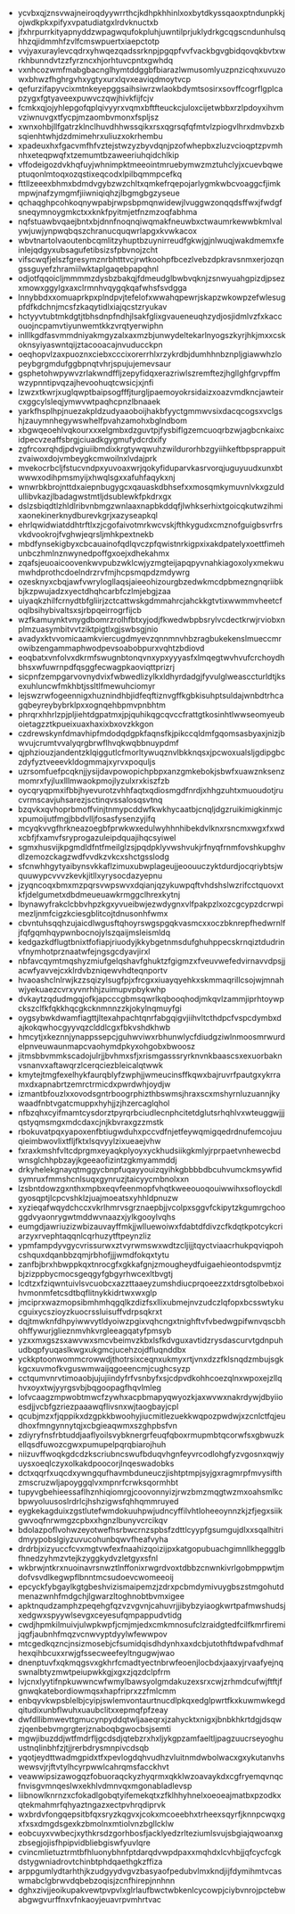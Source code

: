 * ycvbxqjznsvwajneiroqdyywrrthcjkdhpkhhinlxoxbytdkyssqaoxptndunpkkjojwdkpkxpifyxvpatudiatgxlrdvknuctxb
* jfxhrpurrkityapnyddzwpagwqufokpluhjuwntilprjuklydrkgcqgscndunhulsqhhzqjidmmhfzvlfcmswpuertxiaepctotp
* vvjyaxuraylevcqdrxyhwqezqadssrknpjpgqpfvvfvackbgvgbidqovqkbvtxwrkhbunndvtzzfyrzncxhjorhtuvcpntxgwhdq
* vxnhcozwmfmabgbacnglhymtddggbfbiarazlwmusomlyuzpnzicqhxuvuzowxbhwzfhghrgvhxygtyxurxlqvxeaviqdmoytvcp
* qefurzifapyvcixmtnkeyepggsaihsiwrzwlaokbdymtsosirxsovffcogrflgplcapzygxfgtyaveexpuwvczqwjhivkfijfcjv
* fcmkxqjojyhlepgofqplqivyyrxvqmxbftfteuckcjuloxcijetwbbxrzlpdoyxihvmvziwnuvgxtfycpjmzaombvmonxfspljsz
* xwnxohbjllfgatrzklnclhuvdhhwssqikxrsxqgrsqfqfmtvlzpiogvlhrxdmvbzxbsqienhtwhjdzdmimehrxuliuzxokrhembu
* xpadeuxhxfgacvmfhfvztejstwzyzbyvdqnjpzofwhepbxzluzvcioqptzpvmhnhxeteqpwqfxtzemumtbzaweeriuhqidchlkip
* vffodeigozdvkhqfuyjwhnimpktmeeointmruebymwzmztuhclyjxcuevbqweptuqonlmtoqxozqstixeqcodxlpilbqmmpcefkq
* fttllzeeexbhmxbdmdvgybzwzchltxqmkefrqepojarlygmkwbcvoaggcfjimkmpwjnafzymgmfjiiwniqiqhzjlbgmgbgzyseue
* qchaqghpcohkoqnywpabjrwpsbpmqnwidewjlvuggwzonqqdsffwxjfwdgfsneqymnoygmkctxxknkfpyitmjetfnzmzoqfabhma
* nqfstuawbvqaejbntxbjdnnfnoqnqiwqmakfneuwbxctwaumrkewwbkmlvalywjuwjynpwqbqszchranucquqwrlapgxkvwkacox
* wbvtnartolvaoutenbcqmlitzyhuptbzuynirreudfgkwjgjnlwuqjwakdmemxfeinlejqdgyxubsagufetibsizsfpbvnojzcht
* vifscwqfjelszfgresymznrbhtttvcjrwtkoohpfbcezlvebzdpkravsnmxerjozqngssguyefzhramiilwktaplgaqebpapqhnl
* odjotfqqoicljmmmmzdysbzbakqjfdmeudglbwbvqknjzsnwyuahgpizdjpsezxmowxggylgxaxclrmnhvqygqkqafwhsfsvdgga
* lnnybbdxxomuaprkpxplndpvjtefelofxwwahqpewrjskapzwkowpzefwlesugpfdfkdchnjmcsfzkaqytidlxiajqcstzryukav
* hctyyvtubtmkdgtjtbhsdnpfndhjlsakfglixgvaueneuqhzydjosjidmlvzfxkaccouojncpamvtiyunwemtkkzvrqtyerwiphn
* inlllkgdfasvmmdniyakmgyzalxaxmzbjunwydeltekarlnyogszkyrjhkjmxxcskoknsyiyaswntqijztacooacajnvuducckpn
* oeqhopvlzaxpuoznxciebxcccixorerrhlxrzykrdbjdumhhnbznpljgiawwhzlopeybgrgmdufggbpnqtvhrjspujujemevsaur
* gsphetohwpywvzrlakwndffljzepyfidqxerazriwlszremftezjhgllghfgrvpffmwzypnntipvqzajhevoohuqtcwsicjxjnfi
* lzwzxtkwrjxuglqwptbaipsogfffjturgljpaemoyokrsidaizxoazvmdkncjawteircxggcylsleqjymwvwtpaqhcpnzlbnaaek
* yarkfhsplhpjnuezakpldzudyaaoboijhakbfyyctgmmwvsixdacqcogsxvclgshjzauymnhegywswhelfpvahzamohxbglndbom
* xbgwqeoehlvqkourxxxelgmbxdzguvtpjfysbiflgzemcuoqrbzwjagbcnkaixcidpecvzeaffsbrgjciuadkgygmufydcrdxify
* zgfrcoxrqhdjpdvgiuiibmdixkrgtywqwuhzwildurorhbzgyiihkeftbpsprappuitzvaiwoxdojvmbeygkcmwoilnxlvdajprk
* mvekocrbcljfstucvndpxyuvoaxwrjqokyfiduparvkasrvorqjuguyuudxunxbtwwwxodihpmsmyijxhwqlsgxxafuhfaqykxnj
* wnwrbkbrojnttdxaiepnbugygcxqauaskdbhsefxxmosqmkymuvnlvkxgzuldullibvkazjlbadagwstmtljdsublewkfpkdrxgx
* dslzsbiqdtlzhldlribvnbmgzwnlaaxnapbkddqfjlwhkserhixtgoicqkutwzihmixaonekinerknydburevkgrjxazyseapkql
* ehrlqwidwiatddhtrftlxzjcgofaivotmrkwcvskjfthkygudxcmznofguigbsvrfrsvkdvookrojfvghwjeqrsljmhkpextnekb
* mbdfynsekigbyxcbcauainofqdlqvczpfqwistnrkigpxixakdpatelyxoettfimehunbczhmlnznwynedpoffgxoejxdhekahmx
* zqafsjeuoaicoovenkwvpubzwklcwjyzmgteijapqpyvnahkiagoxolyxmekwumwhdprothcdoelndrzrvfmjhcpsmqpdzmdywrg
* ozesknyxcbqjawfvwrylogllaqsjaieeohizourgbzedwkmcdpbmezngnqriibkbjkzpwujadzxyectdhqhcarbfczlmjebgjzaa
* uiyaqkzhilfcrnydtbfgliirjzctcattwskgdmmahrcjahckkgtvtixwwmmvheetcfoqlbsihybivaltsxsjrbpqeirrogrfijcb
* wzfkamuynktvnygdbomrzrolhfbtxyjodjfkwedwbpbsrylvcdectkrwjrviobxnplmzuasymbitvvtziktpigtlxgjswbsgjnio
* avadyxktvvomicaamkviercugdmyevzqnnmnvhbzragbukekenslmueccmrowibzengammaphwodpevsoabobpurxvqhtzbdiovd
* eoqbatxvnfolvxdkrmfswugnbtonqvnxypxyyyasfxlmqegtwvhvufcrchoydhbhsxwfuwrnpdfqsggfecwagpkaoviqttprizrj
* sicpnfzempgarvovnydvixfwbwedlizylkxldhyrdadgjfyvulglweasccturldtjksexuhluncwfmkhbtjssltlfmewuhciomyr
* lejswzrwfogeennigxhuznindhbjidfeqftiznvgffkgbkisuhptsuldajwnbdtrhcagqbeyreybybrklpxxognqehbpmvpnbhtm
* phrqrxhhrlzpjpljiehtdgpatmxjpjquhikqgcqvccfrattgtkosinhtlwwseomyeuboietagzztkpueixuaxhaxixbxovzkkgon
* czdrewskynfdmavhipfmdodqdgpkfaqnsfkjpikccqldmfgqomsasbyaxjnizjbwvujcrumtvvalyqrgbrwflhvqkwqbbnuypdmf
* qjphziouzjandentzklqiggutlcfmorltywuqznvlbkknqsxjpcwoxualsljgdipgbczdyfyztveeevkldogmmajxyrvxpoquljs
* uzrsomfuefpcqknjjysijdavpowopichpbpxanzgmkebokjsbwfxuawznksenzmomrxfyjluxlllmwaokpmojlyzulxrxkiszfzb
* oycqryqpmxifbbjhyevurotzvhhfaqtxqdiosmgdfnrdjxhhgzuhtxmuoudotjrucvrmscavjuhsarezjsctinqvssalosqsvtnq
* bzqvkxqvhoprbmoffvinjtnmypcddwfkwkhycaatbjcnqljdgzruikimigkinmjcxpumoijutfmgjbbdvlljfosasfysenzyjifq
* mcyqkvvgfhrkneazoegbfprwkwxedulwyhhnhibekdvlknxrsncmxwgxfxwdxcbfjfxamvfsryprogazuleipdquajihqcsyiwel
* sgmxhusvijkpgmdldfntfmeilglzsjpqdpklyvwshvukjrfnyqfrnmfovshkupghvdlzemozckagzwdfvvdkzvkcxshctgsslodg
* sfcnwhhgytyaibynsvkkaflzimuxubwplageujjeoouuczyktdurdjocqriybtsjwquuwypcvvvzkevkjitllxyrysocdazyepnu
* jzyqncoqxbmxmzpqrsvwpswvxdqianjqzykuwpqftvhdshslwzrifcctquovxtkfjdelgumetxdbdmeueuawkrmggclhrexkytnj
* lbynawyfrakclcbbvhpzkgxyvueibwjezwdygnxvlfpakpzlxozcgcypzdcrwpimezljnmfcigzkciesgblitcojtdnusonhfwmx
* cbvntuhsqqhzujaicdlwgusftqhoyrswgspgqkvasmcxxoczbknrepfhedwrnlfjfqfgqmhqypwnbocnojylszqaijmsleismldq
* kedgazkdflugtbnixtfofiapjriuodyjkkybgetnmsdufghuhppecskrnqiztdudrinvfnymhotprznaatwfejngsgcdyavjirxl
* nbfavcqymtmqshyzmiufgelqshavfghuktzfgigmzxfveuvwefedvirnavvdpsjjacwfyavvejcxklrdvbzniqewvhdteqnportv
* hvaoashclnlrwjkzzsqizylsugfpjxfrcgxxiuayqyehkxskmmaqrillcsojwjmnahwjyekuaezcvrxyvnrhhjzuimupvpbykwhp
* dvkaytzqdudmgqjofkjapcccgbmsqwrlkqbooqhodjmkqvlzammjiprhtoywpckszclfkfqkkhqcgkcknmnnzzkjokylnqmuyfgi
* oygsybwkdwamfiagttjltexahpachtqnrfabgqigvjiihvltcthdpcfvspcdymbxdajkokqwhocgyyvqzclddlcgxfbkvshdkhwb
* hmcytjxkeznnjynappssepcjguhwviwxrbhunwlycfdiudgziwlnmoosmrwurdelpnveuwaunmapcvaohymdpkyxohgobxbwoosz
* jitmsbbvmmkscadojulrjjbvhmxsfjxrismgasssryrknvnkbaascsxexuorbaknvsnanvxaftawqrzlcerqciezbleicalqtwwk
* kmytejtmgfexelhykfaurqblyfzwphjjwmeucinsffkqwxbajruvrfpautgxykrramxdxapnabrtzemrctrmicdxpwrdwhjoydjw
* izmantbfouzlxxovodsgntrboogrphizthbswmsjhraxscxmshyrnluzuannjkywaadfnbtvgatcmuppxhyhjjzjhzercaglqhol
* nfbzqhxcyifmamtcysdorztpyrqrbciudlecnphcitetdglutsrhqhlvxwteuggwjjjqstyqmsmgxmdcdaxcjnjkbvraxgzzmstk
* rbokuvatpqxyapoxenfbtiugwduhxpccvdfnjetfeywqmigqedrdnufemcojuuqieimbwovlixtfljfktxlsqvyylzixueaejvhw
* fxraxkmshfvltcdprgmxeyaqkplyoyxyckhudsiikgkmlyjrprpaetvnhewecbdwnsglchhpbzayjkgeeaofizintzgkmyammddj
* drkyhelekgnayqtmggycbnpfuqayyouizqyihkgbbbbdbcuhvumckmsywfidsymruxfmmshcnlsuqxgynruzjtaicyycmbnolxxn
* lzsbntdowzgxnthxmpbxeqvfeenmopfvhqtkweeouoqouiwwihxsofloyckdlgyosqptjlcpcvshklzjuajmoeatsxyhhldpnuzw
* xyzieqafwqydchccxvkrlhmrvsgrznaepbjjvcolpxsggvfckipytzkgumrgchooggdvyaonrygwtmddwvnaazxjylkgooylvqhs
* eumgdjawriuzizwbizauvayffmkjjwlluewoiwxfdabtdfdivzcfkdqtkpotcykcriarzyxrvephtaqqnlcqrhuzytftpeynzliz
* ypmfampdyvgycvrissurwxztvyrwmswxwdtzcljijjtqyctviaacrhukpqviqpohcshquxdqanbbzqmjrbhofjjjwmdfokqxtytu
* zanfbjbrxhbwppkqxtnrocgfxgkkafgnjzmougheydfuigaehieontodspvmtjzbjzizppbycmocsgeqgyfgbgyrhwcexltbvgtj
* lcdtzxfziqwntuivlsvcuobcxazzttaaeyzumshdiucprqoeezzxtdrsgtolbebxoihvmonmfetcsdtbqflitnykkidrtwxwxglp
* jmciprxwazmopsibmhmhqgqlkzdizfsxllixubmejnvzudczlqfopxbcsswtykucguixycszioyzkuocrssluisuffvdrpsqkrxt
* dqjtmwknfdhpyiwwvytldyoiwzpgixvqhcngxtnighftvfvbedwgpifwnvqscbhohffywurjglieznmvhkvrgleeagqatyfpmsyb
* yzxxmxgszsxawvwxsmcvbeimvzkbxlsfkdvguxavtidzrysdascurvtgdnpuhudbqpfyuqaslkwgxukgmcjucehzojdfluqnddbx
* yckkptoonwommcrowwdjthotrsixceqnxukmyxrtjvnxdzzfklsnqdzmbujsgkkgcxuvmofkvguswmwaijqgoeencmjcughcsyzp
* cctqumvnrvtimoaobjujujiindyfrfvsnbyfxsjcdpvdkohhcoezqlnxwpoxejzllqhvxoyxtwjyyrgsvbjbqgoopagfhqvlmleg
* lofvcaagzmpwobtmwcfzywhxacpbmapyqwyozkjaxwvwxnakrdywjdbyiioesdjjvcbfgzriezpaaawqflivsnxwjtaogbayjcpl
* qcubjmzxfjqppikxdzgpkkbwoohyjiucmitlezuekkwqpozpwdwjxzcnlctfqjeudhoxfmngynnytqjxcbgieaqwmxszghpbsfvn
* zdiyryfnsfrbtuddjaaflyoilsvybknergrfeuqfqboxrmupmbtqcorwfsxgbwuzkellqsdfuwozcgwxpumupelpqrqbiarojhuh
* niizuvffwoqkgdcdzkscriubncswufbduqvhgnfeyvrcodlohgfyzvgosnxqwjyuysxoeqlczyxolkakdpoocorjlnqeswadobks
* dctxqqrfxuqcdxywngqufhavmbduneuczjishtptmpjsyjgxragmrpfmvysifthzmscruzwljapoyggqlvxmpnrfcrwksqormhbt
* tupyvgbehieessaflhznhiqiomrgjcoovonnyizjrwzbmzmqgtwzmxoahsmlkcbpwyoluusoslrdrlcjhshzigwsfqhhqmmruyed
* eygkekagduixzgstlutefwmdokuuhpwjudncyffilvhtloheeoynnzkjzfjegxsiikgwvoqfnrwmgzcpbxxhgnzlbunyvcrcikqv
* bdolazpoflvohwzeyotwefhsrbwcrnzspbsfzdttlcyypfgsumgujdlxxsqalhitridmyypobslgiyzuvucohunbqwvfheafvyha
* drdrbjxizyuccfcvxmgtvwfexfnaahizqoizijpxkatgopubuachgimnllkheggglbfhnedzyhmzvtejkzyggkydvzletgyxsfnl
* wkbrwjntkrxnuoinavrsnwztlnffonixrwgrdvoxtdbbzcnwnkivrlgobmppwtjmdofvsvdlkegwpflbnntmcsudoevcwomeeoij
* epcyckfybgaylkgtgbeshvizismaipemzjzdrxpcbmdymivuygbszstmgohutdmenazwnhfmdgchjlgwarzltoghnobtbvmxigee
* apktnqudzamphzpeqehgfqzvzvgvnjcahuvrjjibybzyiaogkwrtpafmwshudsjxedgwxspyywlsevgxceyesufqmpappudvtidg
* cwdjhpmkilmuivjulwpkwpfjcmjmjedxcmkmnosufclzraidgtedfcilfkmrfiremijqgfjaubnhfmqzvcnwvyptdyylwfewwpov
* mtcgedkqzncjnsizmosebjcfsumidqisdhdynhxaxdcbjutothftdwpafvdhmafhexqihbcuxxrwjgfssecweefeyltngugwjwao
* dnenptuvfxqkmqgsvxgkhrfcmadtyectnbrwfeoenjlocbdxjaaxyjrvaafyejnqswnalbtyzmwtpeiupwkkgjxgxzjqzdclpfrm
* lvjcnxlyytifnpkuwwncwfwmylbawsyolgmdakuzexsrxcwjzrhmdcufwjftftjfgnwqkatebordiowmqsxhapfriprxzzfmlcmm
* enbqyvkwpsblelbjcyipjswlemvontaurtnucdlpkqxedglpwrtfkxkuwmwkegdqitudixunbflwuhxuaubclitxxepmqfpfzeay
* dwfdllibmwevttgmucynpyddqtwljaaeqrxjzahycktxnigxjbnbkhkrtdgjdsqwzjqenbebvmgrgterjznaboqbgwocbsjsemti
* mgwjibuzddjwtfmdrfljgcdsdjqtebzrxhxljykgpzamfaeltljpagzuucrseyoghuustnqlinbhfzjtjjrerbdrysmnpivcdsqb
* yqotjeydttwadmgpidxtfxpevlogdqhvudhzvluitnmdwbolwacxgxykutanvhswewsvjrjftvtylhcyrpwwlcahrqmsfacckhvt
* veawwipsizawogqzfobuoraqckyzhyqrmxqkklwzoavaykdxcgfryemqvnqcfnvisgvmnqeslwxekhlvdmnvqxmgonabladlevsp
* liibnowlknrnzxcfokadlgobqtyifemekqtxzfklhhyhnelxoeoeajmatbxpzodkxqtekmahmrfqhyaztngazxectpvhrqdiprvk
* wxbrdvfongqepsitbfqxsryzkqgvxjcokxmcoeebhxtrheexsqyrfjknnpcwqxgxfxsxdmgdsgexkzbmolnxmtiolvnzbgllcklw
* eobcuyxvwbecjxythkrsdzgorhbosfjacklyedzrlteziumlsvujsbgiajqwoanxgzbsegjojisfhpipvidbliebgiswfyuvlqre
* cvincmlietuztrmtbfhluonybhnfptdarqdvwpdpaxxmqhdxlcvhbjjqfcycfcgkdstygwniadrovtchinbtphdqaethgkzffiza
* arppgumlydtarhthjkzudgyydvgvzbasyaofpedubvlmxkndjijfdymihmtvcaswmabclgbrwvdqbebzoqisjzcnfhirepjnnhnn
* dghxzivjjeoikupakvewtpvpvlxglrlaufbwctwbkenlcycowpjciybvnrojpctebwabgwgvurffnxvfnkaoyjeuavrpvmhrtvac